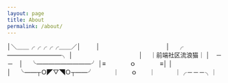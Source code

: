 ```yaml
---
layout: page
title: About
permalink: /about/
---
```


│＼＿＿╭╭╭╭╭＿＿／│ 　　 
│　　　　　　　　　　　│ 　╭—————————╮ 
│　　　　　　　　　　　│　 ｜前端社区流浪猫｜ 
│　－　　　　　　　－　│　 ╰—————————╯ 
│≡　　　　ｏ　　　　≡│ 
│　　　　　　　　　　　│　 
╰——┬Ｏ◤▽◥Ｏ┬——╯ 
　　　｜　　ｏ　　｜ 
　　　｜╭－－－╮｜

 